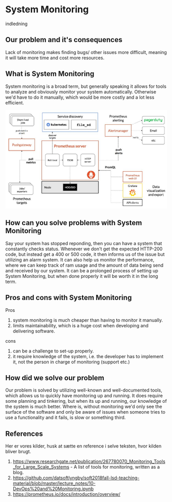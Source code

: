 # System Monitoring
indledning
## Our problem and it's consequences

Lack of monitoring makes finding bugs/ other issues more difficult, meaning it will take more time and cost more resources. 

## What is System Monitoring

System monitoring is a broad term, but generally speaking it allows for tools to analyze and obviously monitor your system automatically. Otherwise we'd have to do it manually, which would be more costly and a lot less efficient.

![Monitoring design](https://github.com/KLMM-LSD/UFO-blog-entry-Michael-Martin/blob/master/Resources/Monitoring-design.JPG)

## How can you solve problems with System Monitoring

Say your system has stopped reponding, then you can have a system that constantly checks status. Whenever we don't get the expected HTTP-200 code, but instead get a 400 or 500 code, it then informs us of the issue but utilizing an alarm system. It can also help us monitor the performance, where we can keep track of ram usage and the amount of data being send and received by our system.
It can be a prolonged process of setting up System Monitoring, but when done properly it will be worth it in the long term. 

## Pros and cons with System Monitoring

Pros
1. system monitoring is much cheaper than having to monitor it manually.
2. limits maintainability, which is a huge cost when developing and delivering software.

cons
1. can be a challenge to set-up properly. 
2. it require knowledge of the system, i.e. the developer has to implement it, not the person in charge of monitoring (support etc.)

## How did we solve our problem

Our problem is solved by utilizing well-known and well-documented tools, which allows us to quickly have monitoring up and running. It does require some planning and tinkering, but when its up and running, our knowledge of the system is much better. Where is, without monitoring we'd only see the surface of the software and only be aware of issues when someone tries to use a functionality and it fails, is slow or something third. 

## References

Her er vores kilder, husk at sætte en reference i selve teksten, hvor kilden bliver brugt. 

 1. https://www.researchgate.net/publication/267780070_Monitoring_Tools_for_Large_Scale_Systems - A list of tools for monitoring, written as a blog.
 2. https://github.com/datsoftlyngby/soft2018fall-lsd-teaching-material/blob/master/lecture_notes/10-DevOps%20and%20Monitoring.ipynb
 3. https://prometheus.io/docs/introduction/overview/

